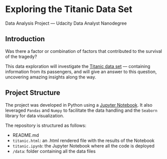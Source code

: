 # Exploring the Titanic Data Set
Data Analysis Project — Udacity Data Analyst Nanodegree

## Introduction
Was there a factor or combination of factors that contributed to the survival of the tragedy?

This data exploration will investigate the [Titanic data set](https://www.kaggle.com/c/titanic) — containing information from its passengers, and will give an answer to this question, uncovering amazing insights along the way.

## Project Structure
The project was developed in Python using a [Jupyter Notebook](http://jupyter.org). It also leveraged `Pandas` and `Numpy` to facilitate the data handling and the `Seaborn` library for data visualization.

The repository is structured as follows:

* README.md
* `titanic.html`: an .html rendered file with the results of the Notebook
* `titanic.ipynb`: the Jupyter Notebook where all the code is deployed
* `/data`: folder containing all the data files
